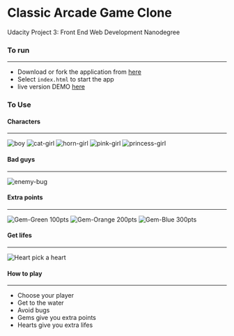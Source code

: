 





Classic Arcade Game Clone
===============================
Udacity Project 3: Front End Web Development Nanodegree



### To run
---------------------------
- Download or fork the application from [here](https://github.com/jszeina/frontend-nanodegree-arcade-game)
- Select ```index.html``` to start the app
- live version DEMO  [here](https://jszeina.github.io/frontend-nanodegree-arcade-game/)




### To Use



#### Characters
----------------------------
![boy](images/char-boy.png)
![cat-girl](images/char-cat-girl.png)
![horn-girl](images/char-horn-girl.png)
![pink-girl](images/char-pink-girl.png)
![princess-girl](images/char-princess-girl.png)

#### Bad guys
----------------------------
![enemy-bug](images/enemy-bug.png)

#### Extra points
---------------------------
![Gem-Green](images/Gem-Green.png) 100pts
![Gem-Orange](images/Gem-Orange.png) 200pts
![Gem-Blue](images/Gem-Blue.png) 300pts

#### Get lifes
--------------------------
![Heart](images/Heart.png) pick a heart



#### How to play
----------------------------
- Choose your player
- Get to the water
- Avoid bugs
- Gems give you extra points
- Hearts give you extra lifes
